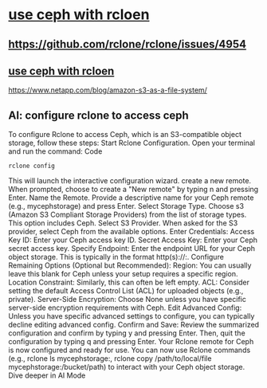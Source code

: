 # **[use ceph with rcloen](https://www.youtube.com/watch?v=L9O9bDIvx28)**

**[](https://ceph.io/en/news/blog/2025/rgw-multisite-replication_part8/)**

## <https://github.com/rclone/rclone/issues/4954>

## **[use ceph with rcloen](https://www.youtube.com/watch?v=L9O9bDIvx28)**

<https://www.netapp.com/blog/amazon-s3-as-a-file-system/>

## AI: configure rclone to access ceph

To configure Rclone to access Ceph, which is an S3-compatible object storage, follow these steps: Start Rclone Configuration.
Open your terminal and run the command:
Code

    rclone config
This will launch the interactive configuration wizard. create a new remote.
When prompted, choose to create a "New remote" by typing n and pressing Enter. Name the Remote.
Provide a descriptive name for your Ceph remote (e.g., mycephstorage) and press Enter. Select Storage Type.
Choose s3 (Amazon S3 Compliant Storage Providers) from the list of storage types. This option includes Ceph. Select S3 Provider.
When asked for the S3 provider, select Ceph from the available options.
Enter Credentials:
Access Key ID: Enter your Ceph access key ID.
Secret Access Key: Enter your Ceph secret access key.
Specify Endpoint:
Enter the endpoint URL for your Ceph object storage. This is typically in the format http(s)://<ceph-cluster-address>:<port>.
Configure Remaining Options (Optional but Recommended):
Region: You can usually leave this blank for Ceph unless your setup requires a specific region.
Location Constraint: Similarly, this can often be left empty.
ACL: Consider setting the default Access Control List (ACL) for uploaded objects (e.g., private).
Server-Side Encryption: Choose None unless you have specific server-side encryption requirements with Ceph.
Edit Advanced Config: Unless you have specific advanced settings to configure, you can typically decline editing advanced config.
Confirm and Save:
Review the summarized configuration and confirm by typing y and pressing Enter. Then, quit the configuration by typing q and pressing Enter.
Your Rclone remote for Ceph is now configured and ready for use. You can now use Rclone commands (e.g., rclone ls mycephstorage:, rclone copy /path/to/local/file mycephstorage:/bucket/path) to interact with your Ceph object storage.
Dive deeper in AI Mode
